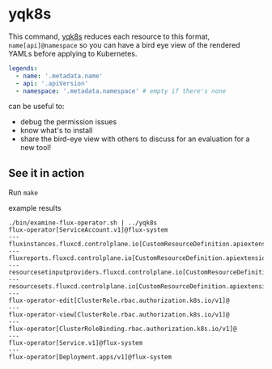 # yqk8s

This command, [yqk8s](./yqk8s) reduces each resource to this format, `name[api]@namespace` so you can have a bird eye view of the rendered YAMLs before applying to Kubernetes.
```yaml
legends:
  - name: '.metadata.name'
  - api: '.apiVersion'
  - namespace: '.metadata.namespace' # empty if there's none
```

can be useful to:
- debug the permission issues
- know what's to install
- share the bird-eye view with others to discuss for an evaluation for a new tool!

## See it in action

Run `make`

example results

```
./bin/examine-flux-operator.sh | ../yqk8s
flux-operator[ServiceAccount.v1]@flux-system
---
fluxinstances.fluxcd.controlplane.io[CustomResourceDefinition.apiextensions.k8s.io/v1]@
---
fluxreports.fluxcd.controlplane.io[CustomResourceDefinition.apiextensions.k8s.io/v1]@
---
resourcesetinputproviders.fluxcd.controlplane.io[CustomResourceDefinition.apiextensions.k8s.io/v1]@
---
resourcesets.fluxcd.controlplane.io[CustomResourceDefinition.apiextensions.k8s.io/v1]@
---
flux-operator-edit[ClusterRole.rbac.authorization.k8s.io/v1]@
---
flux-operator-view[ClusterRole.rbac.authorization.k8s.io/v1]@
---
flux-operator[ClusterRoleBinding.rbac.authorization.k8s.io/v1]@
---
flux-operator[Service.v1]@flux-system
---
flux-operator[Deployment.apps/v1]@flux-system
```
